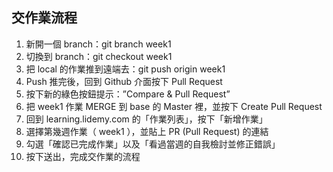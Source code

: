 ## 交作業流程

1. 新開一個 branch：git branch week1
2. 切換到 branch：git checkout week1
3. 把 local 的作業推到遠端去：git push origin week1
4. Push 推完後，回到 Github 介面按下 Pull Request
5. 按下新的綠色按鈕提示：”Compare & Pull Request”
6. 把 week1 作業 MERGE 到 base 的 Master 裡，並按下 Create Pull Request
7. 回到 learning.lidemy.com 的「作業列表」，按下「新增作業」
8. 選擇第幾週作業（ week1 ），並貼上 PR (Pull Request) 的連結
9. 勾選「確認已完成作業」以及「看過當週的自我檢討並修正錯誤」
10. 按下送出，完成交作業的流程
